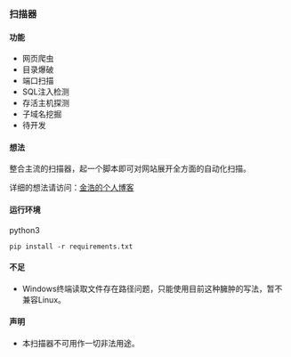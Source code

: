 ### 扫描器

#### 功能

- 网页爬虫
- 目录爆破
- 端口扫描
- SQL注入检测
- 存活主机探测
- 子域名挖掘
- 待开发



#### 想法

整合主流的扫描器，起一个脚本即可对网站展开全方面的自动化扫描。

详细的想法请访问：[金浩的个人博客](https://www.keyboy.xyz/2019/10/29/%E5%85%B3%E4%BA%8E%E4%B8%AA%E4%BA%BA%E7%BC%96%E5%86%99%E7%9A%84web%E6%89%AB%E6%8F%8F%E5%99%A8%E6%A6%82%E8%BF%B0/)



#### 运行环境

python3

`pip install -r requirements.txt`



#### 不足

- Windows终端读取文件存在路径问题，只能使用目前这种臃肿的写法，暂不兼容Linux。



#### 声明

- 本扫描器不可用作一切非法用途。